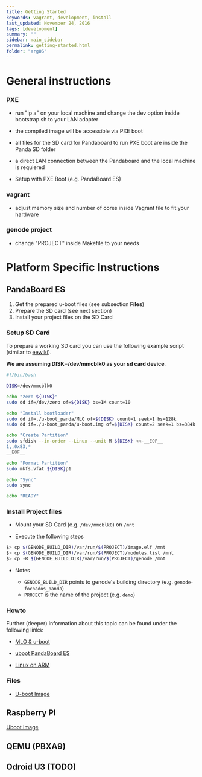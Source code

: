 ```yaml
---
title: Getting Started
keywords: vagrant, development, install
last_updated: November 24, 2016
tags: [development]
summary: ""
sidebar: main_sidebar
permalink: getting-started.html
folder: "argOS"
---
```


# General instructions

### PXE

  * run "ip a" on your local machine and change the dev option inside bootstrap.sh to your LAN adapter

  * the compiled image will be accessible via PXE boot

  * all files for the SD card for Pandaboard to run PXE boot are inside the Panda SD folder

  * a direct LAN connection between the Pandaboard and the local machine is requiered

  * Setup with PXE Boot (e.g. PandaBoard ES)

### vagrant

  * adjust memory size and number of cores inside Vagrant file to fit your hardware

### genode project

  * change "PROJECT" inside Makefile to your needs

# Platform Specific Instructions

## PandaBoard ES

1. Get the prepared u-boot files (see subsection **Files**)
2. Prepare the SD card (see next section)
3. Install your project files on the SD Card

### Setup SD Card

To prepare a working SD card you can use the following example script (similar to [eewiki](https://eewiki.net/display/linuxonarm/PandaBoard#PandaBoard-SetupmicroSDcard)).

**We are assuming DISK=/dev/mmcblk0 as your sd card device**.

```sh
#!/bin/bash

DISK=/dev/mmcblk0

echo "zero ${DISK}"
sudo dd if=/dev/zero of=${DISK} bs=1M count=10

echo "Install bootloader"
sudo dd if=./u-boot_panda/MLO of=${DISK} count=1 seek=1 bs=128k
sudo dd if=./u-boot_panda/u-boot.img of=${DISK} count=2 seek=1 bs=384k

echo "Create Partition"
sudo sfdisk --in-order --Linux --unit M ${DISK} <<-__EOF__
1,,0x83,*
__EOF__

echo "Format Partition"
sudo mkfs.vfat ${DISK}p1

echo "Sync"
sudo sync

echo "READY"
```

### Install Project files

* Mount your SD Card (e.g. `/dev/mmcblk0`) on `/mnt`

* Execute the following steps

```sh
$> cp $(GENODE_BUILD_DIR)/var/run/$(PROJECT)/image.elf /mnt
$> cp $(GENODE_BUILD_DIR)/var/run/$(PROJECT)/modules.list /mnt
$> cp -R $(GENODE_BUILD_DIR)/var/run/$(PROJECT)/genode /mnt
```

* Notes

  * `GENODE_BUILD_DIR` points to genode's building directory (e.g. `genode-focnados_panda`)
  * `PROJECT` is the name of the project (e.g. `demo`)

### Howto
Further (deeper) information about this topic can be found under the following links:

* [MLO & u-boot](http://elinux.org/Panda_How_to_MLO_%26_u-boot)

* [uboot PandaBoard ES](http://elinux.org/PandaBoard_ES_uboot_howto)

* [Linux on ARM](https://eewiki.net/display/linuxonarm/PandaBoard)

### Files
* [U-boot Image](https://github.com/argos-research/operating-system/tree/master/Panda%20SD)

## Raspberry PI

[Uboot Image](https://nextcloud.os.in.tum.de/s/xAxEQYA57SIhnhz)

## QEMU (PBXA9)

## Odroid U3 (TODO)
